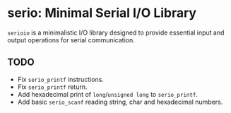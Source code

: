# serio: Minimal Serial I/O Library

`serioio` is a minimalistic I/O library designed to provide essential input and output operations for serial communication.

## TODO

- Fix `serio_printf` instructions.
- Fix `serio_printf` return.
- Add hexadecimal print of `long`/`unsigned long` to `serio_printf`.
- Add basic `serio_scanf` reading string, char and hexadecimal numbers.

